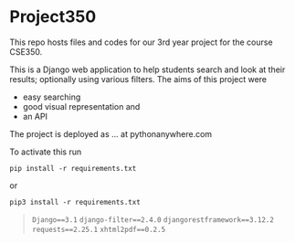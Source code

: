# Project350
This repo hosts files and codes for our 3rd year project for the course CSE350.

This is a Django web application to help students search and look at their results; optionally using various filters. 
The aims of this project were 

- easy searching
- good visual representation and
- an API

The project is deployed as ... at pythonanywhere.com


 To activate this run

 `pip install -r requirements.txt`

 or
 
 `pip3 install -r requirements.txt`

> `Django==3.1`
> `django-filter==2.4.0`
> `djangorestframework==3.12.2`
> `requests==2.25.1`
> `xhtml2pdf==0.2.5`
